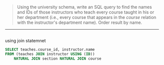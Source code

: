 > Using the university schema, write an SQL query to find the names and IDs of 
> those instructors who teach every course taught in his or her department
> (i.e., every course that appears in the _course_ relation with the instructor's
> department name). Order result by name. 

--------------------------------

```sql

```

using join statemnet
```sql
SELECT teaches.course_id, instructor.name
FROM (teaches JOIN instructor USING (ID))
	NATURAL JOIN section NATURAL JOIN course
```